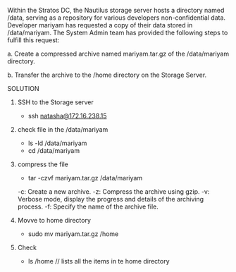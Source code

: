 Within the Stratos DC, the Nautilus storage server hosts a directory named /data, serving as a repository for various developers non-confidential data. Developer mariyam has requested a copy of their data stored in /data/mariyam. The System Admin team has provided the following steps to fulfill this request:



a. Create a compressed archive named mariyam.tar.gz of the /data/mariyam directory.

b. Transfer the archive to the /home directory on the Storage Server.


SOLUTION

1. SSH to the Storage server
    - ssh natasha@172.16.238.15


2. check file in the /data/mariyam
    - ls -ld /data/mariyam
    - cd /data/mariyam

3. compress the file
    - tar -czvf mariyam.tar.gz /data/mariyam

    -c: Create a new archive.
-z: Compress the archive using gzip.
-v: Verbose mode, display the progress and details of the archiving process.
-f: Specify the name of the archive file.


4. Movve to home directory
    - sudo mv mariyam.tar.gz /home
5. Check
    - ls /home  // lists all the items in te home directory